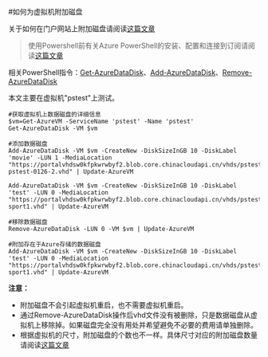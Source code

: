 #如何为虚拟机附加磁盘

关于如何在门户网站上附加磁盘请阅读[这篇文章](http://www.windowsazure.cn/documentation/articles/storage-windows-attach-disk/)

>使用Powershell前有关Azure PowerShell的安装、配置和连接到订阅请阅读[这篇文章](http://www.windowsazure.cn/documentation/articles/powershell-install-configure)

相关PowerShell指令：[Get-AzureDataDisk](https://msdn.microsoft.com/en-us/library/azure/dn495197.aspx)、[Add-AzureDataDisk](https://msdn.microsoft.com/en-us/library/azure/dn495298.aspx)、[Remove-AzureDataDisk](https://msdn.microsoft.com/en-us/library/azure/dn495243.aspx)

本文主要在虚拟机"pstest"上测试。

	#获取虚拟机上数据磁盘的详细信息
	$vm=Get-AzureVM -ServiceName 'pstest' -Name 'pstest'
	Get-AzureDataDisk -VM $vm

	#添加数据磁盘
	Add-AzureDataDisk -VM $vm -CreateNew -DiskSizeInGB 10 -DiskLabel 'movie' -LUN 1 -MediaLocation "https://portalvhdsw0kfpkwrwbyf2.blob.core.chinacloudapi.cn/vhds/pstest-pstest-0126-2.vhd" | Update-AzureVM

	Add-AzureDataDisk -VM $vm -CreateNew -DiskSizeInGB 10 -DiskLabel 'test' -LUN 0 -MediaLocation "https://portalvhdsw0kfpkwrwbyf2.blob.core.chinacloudapi.cn/vhds/pstest-sport1.vhd" | Update-AzureVM

	#移除数据磁盘
	Remove-AzureDataDisk -LUN 0 -VM $vm | Update-AzureVM

	#附加存在于Azure存储的数据磁盘
	Add-AzureDataDisk -VM $vm -CreateNew -DiskSizeInGB 10 -DiskLabel 'test' -LUN 0 -MediaLocation "https://portalvhdsw0kfpkwrwbyf2.blob.core.chinacloudapi.cn/vhds/pstest-sport1.vhd" | Update-AzureVM

**注意：**

- 附加磁盘不会引起虚拟机重启，也不需要虚拟机重启。
- 通过Remove-AzureDataDisk操作后vhd文件没有被删除，只是数据磁盘从虚拟机上移除掉。如果磁盘完全没有用处并希望避免不必要的费用请单独删除。
- 根据虚拟机的尺寸，附加磁盘的个数也不一样。具体尺寸对应的附加磁盘数量请阅读[这篇文章](http://www.windowsazure.cn/documentation/articles/virtual-machines-size-specs)



